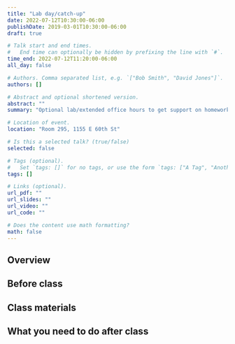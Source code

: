 ```yaml
---
title: "Lab day/catch-up"
date: 2022-07-12T10:30:00-06:00
publishDate: 2019-03-01T10:30:00-06:00
draft: true

# Talk start and end times.
#   End time can optionally be hidden by prefixing the line with `#`.
time_end: 2022-07-12T11:20:00-06:00
all_day: false

# Authors. Comma separated list, e.g. `["Bob Smith", "David Jones"]`.
authors: []

# Abstract and optional shortened version.
abstract: ""
summary: "Optional lab/extended office hours to get support on homework 06."

# Location of event.
location: "Room 295, 1155 E 60th St"

# Is this a selected talk? (true/false)
selected: false

# Tags (optional).
#   Set `tags: []` for no tags, or use the form `tags: ["A Tag", "Another Tag"]` for one or more tags.
tags: []

# Links (optional).
url_pdf: ""
url_slides: ""
url_video: ""
url_code: ""

# Does the content use math formatting?
math: false
---
```




## Overview


## Before class


## Class materials


## What you need to do after class
